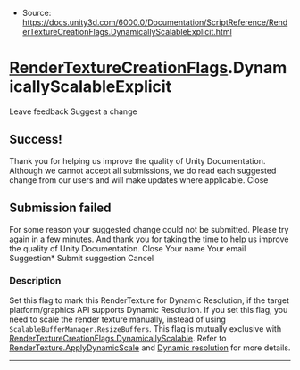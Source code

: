 * Source: https://docs.unity3d.com/6000.0/Documentation/ScriptReference/RenderTextureCreationFlags.DynamicallyScalableExplicit.html

#  [RenderTextureCreationFlags](https://docs.unity3d.com/6000.0/Documentation/ScriptReference/RenderTextureCreationFlags.html).DynamicallyScalableExplicit
Leave feedback
Suggest a change
## Success!
Thank you for helping us improve the quality of Unity Documentation. Although we cannot accept all submissions, we do read each suggested change from our users and will make updates where applicable.
Close
## Submission failed
For some reason your suggested change could not be submitted. Please <a>try again</a> in a few minutes. And thank you for taking the time to help us improve the quality of Unity Documentation.
Close
Your name Your email Suggestion* Submit suggestion
Cancel
### Description
Set this flag to mark this RenderTexture for Dynamic Resolution, if the target platform/graphics API supports Dynamic Resolution.
If you set this flag, you need to scale the render texture manually, instead of using `ScalableBufferManager.ResizeBuffers`. This flag is mutually exclusive with [RenderTextureCreationFlags.DynamicallyScalable](https://docs.unity3d.com/6000.0/Documentation/ScriptReference/RenderTextureCreationFlags.DynamicallyScalable.html). Refer to [RenderTexture.ApplyDynamicScale](https://docs.unity3d.com/6000.0/Documentation/ScriptReference/RenderTexture.ApplyDynamicScale.html) and [Dynamic resolution](https://docs.unity3d.com/6000.0/Documentation/Manual/DynamicResolution.html) for more details.
* * *
